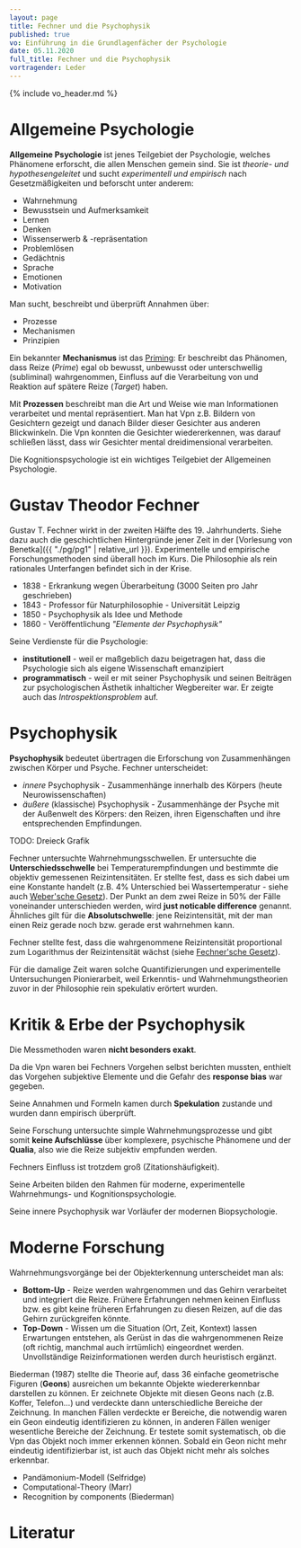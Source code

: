 ```yaml
---
layout: page
title: Fechner und die Psychophysik
published: true
vo: Einführung in die Grundlagenfächer der Psychologie
date: 05.11.2020
full_title: Fechner und die Psychophysik
vortragender: Leder
---
```

{% include vo_header.md %}

# Allgemeine Psychologie

**Allgemeine Psychologie** ist jenes Teilgebiet der Psychologie, welches Phänomene erforscht, die allen Menschen gemein sind. Sie ist _theorie- und hypothesengeleitet_ und sucht _experimentell und empirisch_ nach Gesetzmäßigkeiten und beforscht unter anderem:
* Wahrnehmung
* Bewusstsein und Aufmerksamkeit
* Lernen
* Denken
* Wissenserwerb & -repräsentation
* Problemlösen
* Gedächtnis
* Sprache
* Emotionen
* Motivation

Man sucht, beschreibt und überprüft Annahmen über:
* Prozesse
* Mechanismen
* Prinzipien

Ein bekannter **Mechanismus** ist das [Priming](https://dorsch.hogrefe.com/stichwort/priming): Er beschreibt das Phänomen, dass Reize (_Prime_) egal ob bewusst, unbewusst oder unterschwellig (subliminal) wahrgenommen, Einfluss auf die Verarbeitung von und Reaktion auf spätere Reize (_Target_) haben.

Mit **Prozessen** beschreibt man die Art und Weise wie man Informationen verarbeitet und mental repräsentiert. Man hat Vpn z.B. Bildern von Gesichtern gezeigt und danach Bilder dieser Gesichter aus anderen Blickwinkeln. Die Vpn konnten die Gesichter wiedererkennen, was darauf schließen lässt, dass wir Gesichter mental dreidimensional verarbeiten.

Die Kognitionspsychologie ist ein wichtiges Teilgebiet der Allgemeinen Psychologie.

# Gustav Theodor Fechner

Gustav T. Fechner wirkt in der zweiten Hälfte des 19. Jahrhunderts. Siehe dazu auch die geschichtlichen Hintergründe jener Zeit in der [Vorlesung von Benetka]({{ "./pg/pg1" | relative_url }}). Experimentelle und empirische Forschungsmethoden sind überall hoch im Kurs. Die Philosophie als rein rationales Unterfangen befindet sich in der Krise.
* 1838 - Erkrankung wegen Überarbeitung (3000 Seiten pro Jahr geschrieben)
* 1843 - Professor für Naturphilosophie - Universität Leipzig
* 1850 - Psychophysik als Idee und Methode
* 1860 - Veröffentlichung _"Elemente der Psychophysik"_

Seine Verdienste für die Psychologie:
* **institutionell** - weil er maßgeblich dazu beigetragen hat, dass die Psychologie sich als eigene Wissenschaft emanzipiert
* **programmatisch** - weil er mit seiner Psychophysik und seinen Beiträgen zur psychologischen Ästhetik inhalticher Wegbereiter war. Er zeigte auch das _Introspektionsproblem_ auf.

# Psychophysik

**Psychophysik** bedeutet übertragen die Erforschung von Zusammenhängen zwischen Körper und Psyche. Fechner unterscheidet:
* _innere_ Psychophysik - Zusammenhänge innerhalb des Körpers (heute Neurowissenschaften)
* _äußere_ (klassische) Psychophysik - Zusammenhänge der Psyche mit der Außenwelt des Körpers: den Reizen, ihren Eigenschaften und ihre entsprechenden Empfindungen.

TODO: Dreieck Grafik

Fechner untersuchte Wahrnehmungsschwellen. Er untersuchte die **Unterschiedsschwelle** bei Temperaturempfindungen und bestimmte die objektiv gemessenen Reizintensitäten. Er stellte fest, dass es sich dabei um eine Konstante handelt (z.B. 4% Unterschied bei Wassertemperatur - siehe auch [Weber'sche Gesetz](https://de.wikipedia.org/wiki/Weber-Fechner-Gesetz#Webersches_Gesetz)). Der Punkt an dem zwei Reize in 50% der Fälle voneinander unterschieden werden, wird **just noticable difference** genannt. Ähnliches gilt für die **Absolutschwelle**: jene Reizintensität, mit der man einen Reiz gerade noch bzw. gerade erst wahrnehmen kann.

Fechner stellte fest, dass die wahrgenommene Reizintensität proportional zum Logarithmus der Reizintensität wächst (siehe [Fechner'sche Gesetz](https://en.wikipedia.org/wiki/Weber%E2%80%93Fechner_law#Fechner's_law)).

Für die damalige Zeit waren solche Quantifizierungen und experimentelle Untersuchungen Pionierarbeit, weil Erkenntis- und Wahrnehmungstheorien zuvor in der Philosophie rein spekulativ erörtert wurden.

# Kritik & Erbe der Psychophysik

Die Messmethoden waren **nicht besonders exakt**.

Da die Vpn waren bei Fechners Vorgehen selbst berichten mussten, enthielt das Vorgehen subjektive Elemente und die Gefahr des **response bias** war gegeben.

Seine Annahmen und Formeln kamen durch **Spekulation** zustande und wurden dann empirisch überprüft.

Seine Forschung untersuchte simple Wahrnehmungsprozesse und gibt somit **keine Aufschlüsse** über komplexere, psychische Phänomene und der **Qualia**, also wie die Reize subjektiv empfunden werden.

Fechners Einfluss ist trotzdem groß (Zitationshäufigkeit).

Seine Arbeiten bilden den Rahmen für moderne, experimentelle Wahrnehmungs- und Kognitionspsychologie.

Seine innere Psychophysik war Vorläufer der modernen Biopsychologie.

# Moderne Forschung

Wahrnehmungsvorgänge bei der Objekterkennung unterscheidet man als:
* **Bottom-Up** - Reize werden wahrgenommen und das Gehirn verarbeitet und integriert die Reize. Frühere Erfahrungen nehmen keinen Einfluss bzw. es gibt keine früheren Erfahrungen zu diesen Reizen, auf die das Gehirn zurückgreifen könnte.
* **Top-Down** - Wissen um die Situation (Ort, Zeit, Kontext) lassen Erwartungen entstehen, als Gerüst in das die wahrgenommenen Reize (oft richtig, manchmal auch irrtümlich) eingeordnet werden. Unvollständige Reizinformationen werden durch heuristisch ergänzt.

Biederman (1987) stellte die Theorie auf, dass 36 einfache geometrische Figuren (**Geons**) ausreichen um bekannte Objekte wiedererkennbar darstellen zu können. Er zeichnete Objekte mit diesen Geons nach (z.B. Koffer, Telefon...) und verdeckte dann unterschiedliche Bereiche der Zeichnung. In manchen Fällen verdeckte er Bereiche, die notwendig waren ein Geon eindeutig identifizieren zu können, in anderen Fällen weniger wesentliche Bereiche der Zeichnung. Er testete somit systematisch, ob die Vpn das Objekt noch immer erkennen können. Sobald ein Geon nicht mehr eindeutig identifizierbar ist, ist auch das Objekt nicht mehr als solches erkennbar.

* Pandämonium-Modell (Selfridge)
* Computational-Theory (Marr)
* Recognition by components (Biederman)

# Literatur
